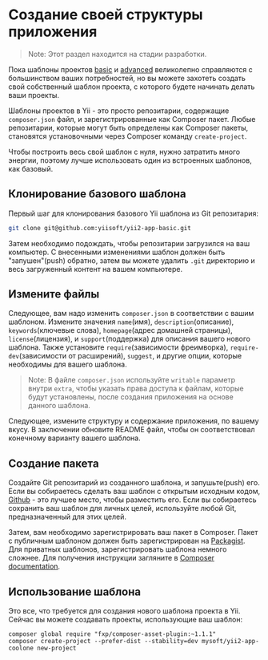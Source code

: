 Создание своей структуры приложения
=======================================

> Note: Этот раздел находится на стадии разработки.

Пока шаблоны проектов [basic](https://github.com/yiisoft/yii2-app-basic) и [advanced](https://github.com/yiisoft/yii2-app-advanced) великолепно справляются с большинством ваших потребностей, но вы можете захотеть создать свой собственный шаблон проекта, с которого будете начинать делать ваши проекты.

Шаблоны проектов в Yii - это просто репозитарии, содержащие `composer.json` файл, и зарегистрированные как Composer пакет.
Любые репозитарии, которые могут быть определены как Composer пакеты, становятся установочными через Composer команду `create-project`.

Чтобы построить весь свой шаблон с нуля, нужно затратить много энергии, поэтому лучше использовать один из встроенных шаблонов, как базовый.

Клонирование базового шаблона
----------------------------------------

Первый шаг для клонирования базового Yii шаблона из Git репозитария:

```bash
git clone git@github.com:yiisoft/yii2-app-basic.git
```

Затем необходимо подождать, чтобы репозитарии загрузился на ваш компьютер. С внесенными изменениями шаблон должен быть "запушен"(push) обратно, затем вы можете удалить `.git` директорию и весь загруженный контент на вашем компьютере.

Измените файлы
------------

Следующее, вам надо изменить `composer.json` в соответствии с вашим шаблоном. Измените значения `name`(имя), `description`(описание), `keywords`(ключевые слова), `homepage`(адрес домашней страницы), `license`(лицензия), и `support`(поддержка)
для описания вашего нового шаблона. Также установите `require`(зависимости фреимворка), `require-dev`(зависимости от расширений), `suggest`, и другие опции, которые необходимы для вашего шаблона.

> Note: В файле `composer.json` используйте `writable` параметр внутри `extra`, чтобы указать
> права доступа к файлам, которые будут установлены, после создания приложения на основе данного шаблона.

Следующее, измените структуру и содержание приложения, по вашему вкусу. В заключении обновите README файл, чтобы он соответствовал конечному варианту вашего шаблона.

Создание пакета
--------------

Создайте Git репозитарий из созданного шаблона, и запушьте(push) его. Если вы собираетесь сделать ваш шаблон с открытым исходным кодом, [Github](http://github.com) - это лучшее место, чтобы разместить его. Если вы собираетесь сохранить ваш шаблон для личных целей, используйте любой Git, предназначенный для этих целей.

Затем, вам необходимо зарегистрировать ваш пакет в Composer. Пакет с публичным шаблоном должен быть зарегистрирован на [Packagist](https://packagist.org/).
Для приватных шаблонов, зарегистрировать шаблона немного сложнее. Для получения инструкции загляните в [Composer documentation](https://getcomposer.org/doc/05-repositories.md#hosting-your-own).

Использование шаблона
------

Это все, что требуется для создания нового шаблона проекта в Yii. Сейчас вы можете создавать проекты, использующие ваш шаблон:

```
composer global require "fxp/composer-asset-plugin:~1.1.1"
composer create-project --prefer-dist --stability=dev mysoft/yii2-app-coolone new-project
```
